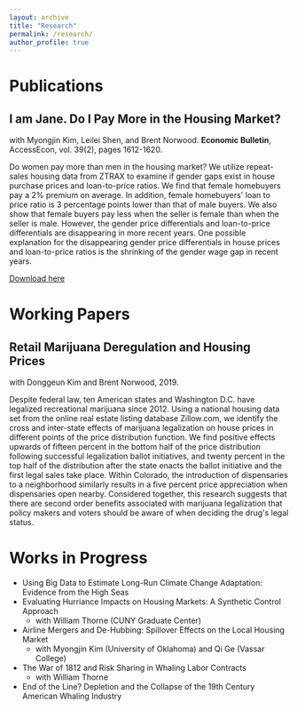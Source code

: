 ```yaml
---
layout: archive
title: "Research"
permalink: /research/
author_profile: true
---
```

Publications
======
## I am Jane. Do I Pay More in the Housing Market?
with Myongjin Kim, Leilei Shen, and Brent Norwood.
**Economic Bulletin**, AccessEcon, vol. 39(2), pages 1612-1620.

Do women pay more than men in the housing market? We utilize repeat-sales
housing data from ZTRAX to examine if gender gaps exist in house purchase prices
and loan-to-price ratios. We find that female homebuyers pay a 2% premium on
average. In addition, female homebuyers' loan to price ratio is 3 percentage
points lower than that of male buyers. We also show that female buyers pay
less when the seller is female than when the seller is male. However, the
gender price differentials and loan-to-price differentials are disappearing
in more recent years. One possible explanation for the disappearing gender
price differentials in house prices and loan-to-price ratios is the shrinking
of the gender wage gap in recent years.

[Download here](http://seantoconnor.github.io/files/gender_housing.pdf)

Working Papers
======
## Retail Marijuana Deregulation and Housing Prices
with Donggeun Kim and Brent Norwood, 2019.

Despite federal law, ten American states and Washington D.C. have legalized
recreational marijuana since 2012. Using a national housing data set from the
online real estate listing database Zillow.com, we identify the cross and
inter-state effects of marijuana legalization on house prices in different
points of the price distribution function. We find positive effects upwards
of fifteen percent in the bottom half of the price distribution following
successful legalization ballot initiatives, and twenty percent in the top half
of the distribution after the state enacts the ballot initiative and the first
legal sales take place. Within Colorado, the introduction of dispensaries to a
neighborhood similarly results in a five percent price appreciation when
dispensaries open nearby. Considered together, this research suggests that
there are second order benefits associated with marijuana legalization that
policy makers and voters should be aware of when deciding the drug's legal
status.

Works in Progress
======
* Using Big Data to Estimate Long-Run Climate Change Adaptation: Evidence from the High Seas
* Evaluating Hurriance Impacts on Housing Markets: A Synthetic Control Approach
  * with William Thorne (CUNY Graduate Center)
* Airline Mergers and De-Hubbing: Spillover Effects on the Local Housing Market
  * with Myongjin Kim (University of Oklahoma) and Qi Ge (Vassar College)
* The War of 1812 and Risk Sharing in Whaling Labor Contracts
  * with William Thorne
* End of the Line? Depletion and the Collapse of the 19th Century American Whaling Industry
